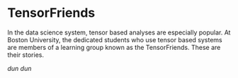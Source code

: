 # TensorFriends
In the data science system, tensor based analyses are especially popular. At Boston University, the dedicated students who use tensor based systems are members of a learning group known as the TensorFriends. These are their stories.

*dun dun*
